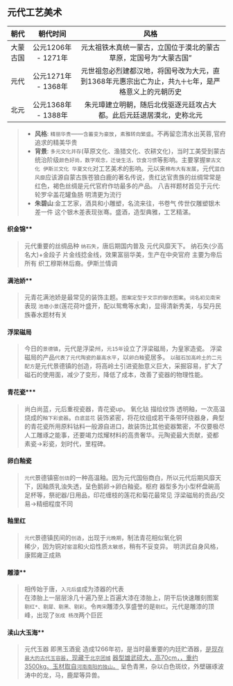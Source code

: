 **元代工艺美术**
----------------------------------------------------------------------------------------

| 朝代 | 朝代时间 | 风格 |
| :----  | :----: |:----: |
| 大蒙古国 | 公元1206年 - 1271年 | 元太祖铁木真统一蒙古，立国位于漠北的蒙古草原，定国号为“大蒙古国” |
| 元代 | 公元1271年 - 1368年 | 元世祖忽必烈建都汉地，将国号改为大元，直到1368年元惠宗出亡为止，共`九十七`年，是严格意义上的元朝历史 |
| 北元 | 公元1368年 - 1388年 | 朱元璋建立明朝，随后北伐驱逐元廷攻占大都。此后元廷退居漠北，史称北元 |

> - **风格**: `精丽华贵`——`含蓄变为豪放`，`素雅转向繁盛`。不再留恋清水出芙蓉,官府追求的精美华贵
> - **背景**: `多元文化并存`(草原文化、渔猎文化、农耕文化)，当时工美受到蒙古统治阶级`颜色好尚，数字观念，迁徙生活，饮食习惯`等影响。主要掌握`蒙古文化 伊斯兰文化 华夏文化`对工艺美术的影响。元以来`棉布大有发展`，元代`蓝白风靡`应该源自蒙古族苍狼白鹿的著名传说，贵红达官贵族的丝绸常常是红色，褐色丝绸是元代官府作坊最多的产品。
> 八吉祥题材首见于元代: 轮罗伞盖花罐鱼肠 明清更为流行
> - **朱碧山**:金工艺家，酒具和小雕塑，名流来往，书卷气 传世仅雕塑银木差一件 这个银木差表现张骞。盛酒，造型典雅，工艺精湛。

#### 织金锦**
> 元代重要的丝绸品种 `纳石失`，唐后期国内普及 元代风靡天下。 纳石失(少高名大)+金段子 片金线捻金线，效果富丽华美，生产在中央官府 主要为帝后所有 织工穆斯林后裔。伊斯兰情调

#### 满池娇**
> 元青花满池娇是最常见的装饰主题。`图案定型于文宗的御衣图案`。`词名初见南宋`
> 表现 `池塘小景`(莲花荷叶盛开，配以鸳鸯等水禽)，显得清新秀美，与契丹民族春水题材有关  

#### 浮梁磁局
> 今日的`景德镇`，元代是浮梁州，`元15年`设立了浮梁磁局，为皇家造瓷。
> 浮梁磁局的产品`代表了元代陶瓷的最高水平`，以`卵白釉`瓷居多。
> `以磁石加高岭土的二元配方`是元代景德镇的创造，将高岭土引进瓷胎意义巨大，采掘容易，扩大了磁石的使用面，减少了变形，降低了成本，改善了瓷器的物理性能。

#### 青花瓷***
> 尚白尚蓝，元后重视瓷器，青花瓷up。 氧化钴 描绘纹饰 透明釉，一次高温烧成的`釉下彩瓷器`。`白底蓝花` 装饰紧密，将花纹组成若干条带环绕器身，典型的青花瓷所用原料钴料一般源自进口，故装饰比其他瓷器繁密，不仅要极尽人工雕琢之能事，还要竭力炫耀材料的高贵奢华。元陶瓷最大贡献，瓷都 素瓷->彩瓷，划时代，里程碑。

#### 卵白釉瓷
> `元代`景德镇窑`创烧`的一种高温釉。因为元代国俗商白，所以元代后期风靡天下，因釉质乳浊失透，呈色鹅卵->卵白釉瓷。枢府
> 器型多为小型杯盘碗高足杯等，祭祀器/日用品，印花缠枝的莲花和菊花最常见 浮梁磁局的贡品/交易->精细程度不同

#### 釉里红
> `元代`景德镇民间的`创造`，出现于`元晚期`，制法青花相似氧化铜  
> 稀少，因为铜对`窑温`和火焰性质`太敏感`，稍有不妥变异。 明洪武自身风格，康熙雍正成熟

#### 雕漆**
> 相传始于唐，`入元后盛`成为漆器的代表  
> 在漆胎上一层层涂几十遍乃至上百遍大漆在漆胎上，阴干后快速雕刻图案  
> `剔红*、剔犀、剔黑、剔彩`。令`两宋`雕漆久享盛誉的是`剔红`。元代是雕漆的顶峰，出现了`张成 杨茂`两个巨匠

#### 渎山大玉海**
> 元代玉器 即黑玉酒瓮 造成1266年初，是当时最重要的内廷贮酒器，<u>是现存`最大的古代玉容器`，现藏于`北京团城`</u>
> <u>器型雄武硕大，高70cm，，重约3500kg。玉材取自`河南南阳的独山`。</u> 呈色青黑，杂以白色斑纹，外壁碾琢波涛中的龙，马，鹿犀等异兽。

